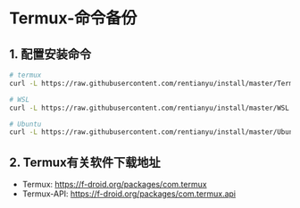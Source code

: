 # Termux-命令备份

## 1. 配置安装命令

```bash
# termux
curl -L https://raw.githubusercontent.com/rentianyu/install/master/Termux.sh | bash

# WSL
curl -L https://raw.githubusercontent.com/rentianyu/install/master/WSL.sh | bash

# Ubuntu
curl -L https://raw.githubusercontent.com/rentianyu/install/master/Ubuntu.sh | bash
```

## 2. Termux有关软件下载地址

- Termux: https://f-droid.org/packages/com.termux
- Termux-API: https://f-droid.org/packages/com.termux.api